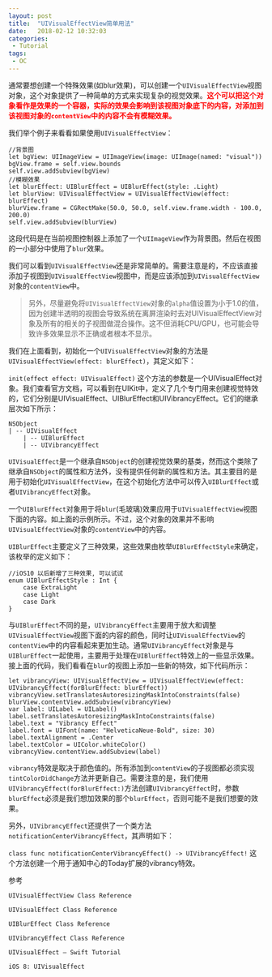 ```yaml
---
layout: post
title:  "UIVisualEffectView简单用法"
date:   2018-02-12 10:32:03
categories:
 - Tutorial
tags:
 - OC
---
```


通常要想创建一个特殊效果(如blur效果)，可以创建一个`UIVisualEffectView`视图对象，这个对象提供了一种简单的方式来实现复杂的视觉效果。<b style = "color: red">这个可以把这个对象看作是效果的一个容器，实际的效果会影响到该视图对象底下的内容，对添加到该视图对象的`contentView`中的内容不会有模糊效果。</b>

<!--more-->

我们举个例子来看看如果使用`UIVisualEffectView`：

	//背景图
	let bgView: UIImageView = UIImageView(image: UIImage(named: "visual"))
	bgView.frame = self.view.bounds
	self.view.addSubview(bgView)
	//模糊效果
	let blurEffect: UIBlurEffect = UIBlurEffect(style: .Light)
	let blurView: UIVisualEffectView = UIVisualEffectView(effect: blurEffect)
	blurView.frame = CGRectMake(50.0, 50.0, self.view.frame.width - 100.0, 200.0)
	self.view.addSubview(blurView)

这段代码是在当前视图控制器上添加了一个`UIImageView`作为背景图。然后在视图的一小部分中使用了`blur`效果。

我们可以看到`UIVisualEffectView`还是非常简单的。需要注意是的，不应该直接添加子视图到`UIVisualEffectView`视图中，而是应该添加到`UIVisualEffectView`对象的`contentView`中。

>另外，尽量避免将`UIVisualEffectView`对象的`alpha`值设置为小于1.0的值，因为创建半透明的视图会导致系统在离屏渲染时去对UIVisualEffectView对象及所有的相关的子视图做混合操作。这不但消耗CPU/GPU，也可能会导致许多效果显示不正确或者根本不显示。

我们在上面看到，初始化一个`UIVisualEffectView`对象的方法是`UIVisualEffectView(effect: blurEffect)`，其定义如下：

`init(effect effect: UIVisualEffect)`
这个方法的参数是一个UIVisualEffect对象。我们查看官方文档，可以看到在UIKit中，定义了几个专门用来创建视觉特效的，它们分别是UIVisualEffect、UIBlurEffect和UIVibrancyEffect。它们的继承层次如下所示：

	NSObject
	| -- UIVisualEffect
	    | -- UIBlurEffect
	    | -- UIVibrancyEffect
	    
    
`UIVisualEffect`是一个继承自`NSObject`的创建视觉效果的基类，然而这个类除了继承自`NSObject`的属性和方法外，没有提供任何新的属性和方法。其主要目的是用于初始化`UIVisualEffectView`，在这个初始化方法中可以传入`UIBlurEffect`或者`UIVibrancyEffect`对象。

一个`UIBlurEffect`对象用于将`blur`(毛玻璃)效果应用于`UIVisualEffectView`视图下面的内容。如上面的示例所示。不过，这个对象的效果并不影响`UIVisualEffectView`对象的`contentView`中的内容。

`UIBlurEffect`主要定义了三种效果，这些效果由枚举`UIBlurEffectStyle`来确定，该枚举的定义如下：

	//iOS10 以后新增了三种效果, 可以试试
	enum UIBlurEffectStyle : Int {
	    case ExtraLight
	    case Light
	    case Dark
	}
	


与`UIBlurEffect`不同的是，`UIVibrancyEffect`主要用于放大和调整`UIVisualEffectView`视图下面的内容的颜色，同时让`UIVisualEffectView`的`contentView`中的内容看起来更加生动。通常`UIVibrancyEffect`对象是与`UIBlurEffect`一起使用，主要用于处理在`UIBlurEffect`特效上的一些显示效果。接上面的代码，我们看看在`blur`的视图上添加一些新的特效，如下代码所示：

	let vibrancyView: UIVisualEffectView = UIVisualEffectView(effect: UIVibrancyEffect(forBlurEffect: blurEffect))
	vibrancyView.setTranslatesAutoresizingMaskIntoConstraints(false)
	blurView.contentView.addSubview(vibrancyView)
	var label: UILabel = UILabel()
	label.setTranslatesAutoresizingMaskIntoConstraints(false)
	label.text = "Vibrancy Effect"
	label.font = UIFont(name: "HelveticaNeue-Bold", size: 30)
	label.textAlignment = .Center
	label.textColor = UIColor.whiteColor()
	vibrancyView.contentView.addSubview(label)


`vibrancy`特效是取决于颜色值的。所有添加到`contentView`的子视图都必须实现`tintColorDidChange`方法并更新自己。需要注意的是，我们使用`UIVibrancyEffect(forBlurEffect:)`方法创建`UIVibrancyEffect`时，参数`blurEffect`必须是我们想加效果的那个`blurEffect`，否则可能不是我们想要的效果。

另外，`UIVibrancyEffect`还提供了一个类方法`notificationCenterVibrancyEffect`，其声明如下：

`class func notificationCenterVibrancyEffect() -> UIVibrancyEffect!`
这个方法创建一个用于通知中心的Today扩展的vibrancy特效。

参考

	UIVisualEffectView Class Reference
	
	UIVisualEffect Class Reference
	
	UIBlurEffect Class Reference
	
	UIVibrancyEffect Class Reference
	
	UIVisualEffect – Swift Tutorial
	
	iOS 8: UIVisualEffect

